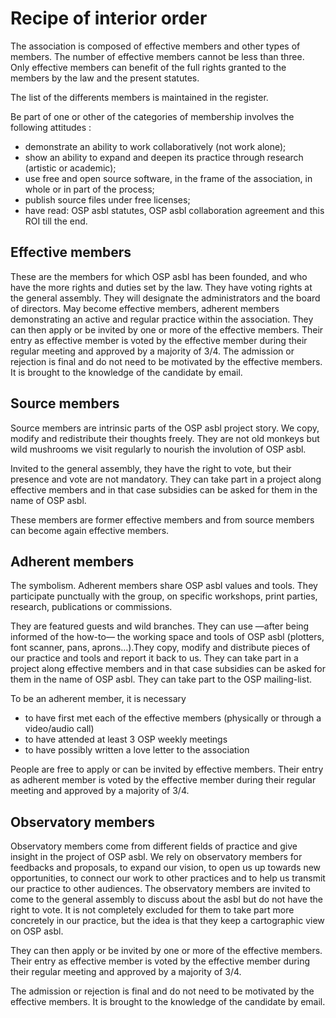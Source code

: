 # Recipe of interior order

The association is composed of effective members and other types of members. The number of effective members cannot be less than three. Only effective members can benefit of the full rights granted to the members by the law and the present statutes.

The list of the differents members is maintained in the register.

Be part of one or other of the categories of membership involves the following attitudes :

- demonstrate an ability to work collaboratively (not work alone);
- show an ability to expand and deepen its practice through research (artistic or academic);
- use free and open source software, in the frame of the association, in whole or in part of the process;
- publish source files under free licenses;
- have read: OSP asbl statutes, OSP asbl collaboration agreement and this ROI till the end.

## Effective members 

These are the members for which OSP asbl has been founded, and who have the more rights and duties set by the law. They have voting rights at the general assembly. They will designate the administrators and the board of directors.
May become effective members, adherent members demonstrating an active and regular practice within the association.
They can then apply or be invited by one or more of the effective members.
Their entry as effective member is voted by the effective member during their regular meeting and approved by a majority of 3/4.
The admission or rejection is final and do not need to be motivated by the effective members. It is brought to the knowledge of the candidate by email.



## Source members

Source members are intrinsic parts of the OSP asbl project story. We copy, modify and redistribute their thoughts freely.
They are not old monkeys but wild mushrooms we visit regularly to nourish the involution of OSP asbl.

Invited to the general assembly, they have the right to vote, but their presence and vote are not mandatory. They can take part in a project along effective members and in that case subsidies can be asked for them in the name of OSP asbl.

These members are former effective members and from source members can become again effective members.

## Adherent members

The symbolism.
Adherent  members share OSP asbl values and tools. They participate punctually with the group, on specific workshops, print parties, research, publications or commissions.


They are featured guests and wild branches. They can use —after being informed of the how-to— the working space and tools of OSP asbl (plotters, font scanner, pans, aprons…).They copy, modify and distribute pieces of our practice and tools and report it back to us. They can take part in a project along effective members and in that case subsidies can be asked for them in the name of OSP asbl. They can take part to the OSP mailing-list.

To be an adherent member, it is necessary 

 - to have first met each of the effective members (physically or through a video/audio call)
 - to have attended at least 3 OSP weekly meetings
 - to have possibly written a love letter to the association

People are free to apply or can be invited by effective members.
Their entry as adherent member is voted by the effective member during their regular meeting and approved by a majority of 3/4.



## Observatory members

Observatory members come from different fields of practice and give insight in the project of OSP asbl. We rely on observatory members for feedbacks and proposals, to expand our vision, to open us up towards new opportunities, to connect our work to other practices and to help us transmit our practice to other audiences. The observatory members are invited to come to the general assembly to discuss about the asbl but do not have the right to vote. It is not completely excluded for them to take part more concretely in our practice, but the idea is that they keep a cartographic view on OSP asbl.

They can then apply or be invited by one or more of the effective members.
Their entry as effective member is voted by the effective member during their regular meeting and approved by a majority of 3/4.

The admission or rejection is final and do not need to be motivated by the effective members. It is brought to the knowledge of the candidate by email.